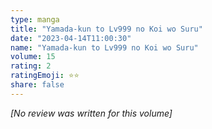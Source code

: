 ```yaml
---
type: manga
title: "Yamada-kun to Lv999 no Koi wo Suru"
date: "2023-04-14T11:00:30"
name: "Yamada-kun to Lv999 no Koi wo Suru"
volume: 15
rating: 2
ratingEmoji: ⭐️⭐️
share: false
---
```


*[No review was written for this volume]*
